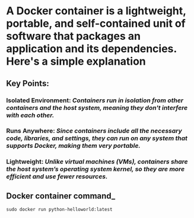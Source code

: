 # A Docker container is a lightweight, portable, and self-contained unit of software that packages an application and its dependencies. Here's a simple explanation

## Key Points:

### Isolated Environment: _Containers run in isolation from other containers and the host system, meaning they don't interfere with each other._

### Runs Anywhere: _Since containers include all the necessary code, libraries, and settings, they can run on any system that supports Docker, making them very portable._

### Lightweight: _Unlike virtual machines (VMs), containers share the host system’s operating system kernel, so they are more efficient and use fewer resources._



## Docker container command_

```
sudo docker run python-helloworld:latest

```